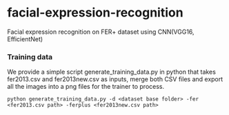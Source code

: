 # facial-expression-recognition
Facial expression recognition on FER+ dataset using CNN(VGG16, EfficientNet)


### Training data
We provide a simple script generate_training_data.py in python that takes fer2013.csv and fer2013new.csv as inputs, merge both CSV files and export all the images into a png files for the trainer to process.

```
python generate_training_data.py -d <dataset base folder> -fer <fer2013.csv path> -ferplus <fer2013new.csv path>
```
